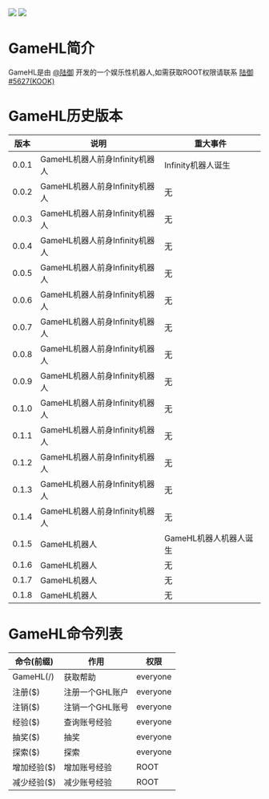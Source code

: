 <img src="https://api.fishwo.com/badge/diy/GameHL作者/陆御?right_color=0066FF&radius=4">
<img src="https://api.fishwo.com/badge/kook/KOOK机器人?radius=4">

# GameHL简介
GameHL是由 [@陆御](https://github.com/Buelie/KOOK-BOT/edit/main/GameHL) 开发的一个娱乐性机器人,如需获取ROOT权限请联系 [陆御#5627(KOOK)](https://kooktalk.top/95036697)

# GameHL历史版本

| 版本 | 说明 | 重大事件
| --- | --- | --- |
| 0.0.1 | GameHL机器人前身Infinity机器人 | Infinity机器人诞生 |
| 0.0.2 | GameHL机器人前身Infinity机器人 | 无 |
| 0.0.3 | GameHL机器人前身Infinity机器人 | 无 |
| 0.0.4 | GameHL机器人前身Infinity机器人 | 无 |
| 0.0.5 | GameHL机器人前身Infinity机器人 | 无 |
| 0.0.6 | GameHL机器人前身Infinity机器人 | 无 |
| 0.0.7 | GameHL机器人前身Infinity机器人 | 无 |
| 0.0.8 | GameHL机器人前身Infinity机器人 | 无 |
| 0.0.9 | GameHL机器人前身Infinity机器人 | 无 |
| 0.1.0 | GameHL机器人前身Infinity机器人 | 无 |
| 0.1.1 | GameHL机器人前身Infinity机器人 | 无 |
| 0.1.2 | GameHL机器人前身Infinity机器人 | 无 |
| 0.1.3 | GameHL机器人前身Infinity机器人 | 无 |
| 0.1.4 | GameHL机器人前身Infinity机器人 | 无 |
| 0.1.5 | GameHL机器人 | GameHL机器人机器人诞生 |
| 0.1.6 | GameHL机器人 | 无 |
| 0.1.7 | GameHL机器人 | 无 |
| 0.1.8 | GameHL机器人 | 无 |

# GameHL命令列表

| 命令(前缀) | 作用 | 权限 |
| --- | --- | --- |
| GameHL(/) | 获取帮助 | everyone |
| 注册($) | 注册一个GHL账户 | everyone |
| 注销($) | 注销一个GHL账号 | everyone |
| 经验($) | 查询账号经验 | everyone |
| 抽奖($) | 抽奖 | everyone |
| 探索($) | 探索 | everyone |
| 增加经验($) | 增加账号经验 | ROOT |
| 减少经验($) | 减少账号经验 | ROOT |
